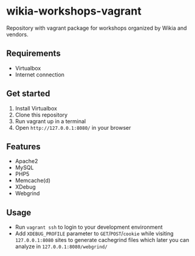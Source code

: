 # wikia-workshops-vagrant

Repository with vagrant package for workshops organized by Wikia and vendors.

## Requirements


* Virtualbox
* Internet connection

## Get started

1. Install Virtualbox
2. Clone this repository
3. Run vagrant up in a terminal
4. Open `http://127.0.0.1:8080/` in your browser

## Features

* Apache2
* MySQL
* PHP5
* Memcache(d)
* XDebug
* Webgrind

## Usage

* Run `vagrant ssh` to login to your development environment
* Add `XDEBUG_PROFILE` parameter to `GET`/`POST`/`cookie` while visiting `127.0.0.1:8080` sites to generate cachegrind files which later you can analyze in `127.0.0.1:8080/webgrind/`
